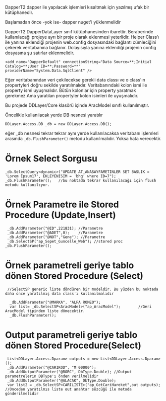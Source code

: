 DapperT2 dapper ile yapılacak işlemleri kısaltmak için yazılmış ufak bir kütüphanedir.

Başlamadan önce -yok ise- dapper nuget'i yüklenmelidir

DapperT2 DapperDataLayer sınıf kütüphanesinden ibarettir. Beraberinde kullanılacağı projeye ayrı bir proje olarak eklenmesi yeterlidir. Helper Class'ı ile yanına eklendiği projenin web.config dosyasındaki bağlantı cümleciğini çekerek veritabanına bağlanır. Dolayısıyla yanına eklendiği projenin config dosyasına şu satırlar eklenmelidir.

``` <add name="DapperDefault" connectionString="Data Source=**;Initial Catalog=**;User ID=**;Password=**" providerName="System.Data.SqlClient" /> ```
  
Eğer veritabanından veri çekilecekse gerekli data classı ve o class'ın propertyleri doğru sekilde yaratılmalıdır. Veritabanındaki kolon ismi ile property ismi uyuşmalıdır. Bütün kolonlar için property yaratmak gerekmez.Ama yaratılan propertyler kolon isimleri ile uyuşmalıdır.
 
 Bu projede DDLayer/Core klasörü içinde AracModel sınıfı kullanılmıştır.
 
 Öncelikle kullanılacak yerde DB nesnesi yaratılır
 
``` DDLayer.Access.DB _db = new DDLayer.Access.DB(); ```
  
  eğer _db nesnesi tekrar tekrar aynı yerde kullanılacaksa veritabanı işlemleri arasında
  ```_db.FlushParameter()``` 
  metodu kullanılmalıdır. Yoksa hata verecektir.
  
 # Örnek Select Sorgusu
  
  ``` 
  _db.SelectQuery<dynamic>("UPDATE AT_ANASAYFAMETINLER SET BASLIK = 'Lorem İpsum17', EKLEYENISIM = 'bhg' where ID=7");
  _db.FlushParameter();   //bu noktada tekrar kullanılacağı için flush metodu kullanılıyor.
  ```
  
  # Örnek Parametre ile Stored Procedure (Update,Insert)
  ```
   _db.AddParameter("@ID",221831); //Parametre  
   _db.AddParameter("@ADET",0);    //Parametre
   _db.AddParameter("@NOT","Gene"); //Parametre           
   _db.SelectSP("ap_Sepet_Guncelle_Web"); //stored proc
  _db.FlushParameter();
  ```
 # Örnek parametreli geriye tablo dönen Stored Procedure (Select)
 
 ```
  //SelectSP generic liste döndüren bir modeldir. Bu yüzden bu noktada daha önce yaratılmış data class'ı kullanılmalıdır
  
   _db.AddParameter("@MARKA", "ALFA ROMEO");
   var list= _db.SelectSP<AracModel>("ap_AracModel");        //Geri AracModel tipinden liste dönecektir.      
   _db.FlushParameter();
  ```
 # Output parametreli geriye tablo dönen Stored Procedure(Select)
 ```
  List<DDLayer.Access.Dparam> outputs = new List<DDLayer.Access.Dparam>();
  _db.AddParameter("@CARIKOD", "M 00000");
  _db.AddOutputParameter("@BORC", DbType.Double); //Output parametrelerin DBType'ı önden verilmelidir
  _db.AddOutputParameter("@ALACAK", DbType.Double);
  var list2 = _db.SelectSP<CARILISTE>("ap_GetCariHareket",out outputs);    //Onceden yaratılmıs liste out anahtar sözcüğü ile metoda gönderilmelidir 
  ```
  
